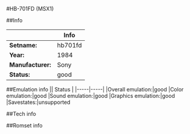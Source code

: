 #HB-701FD (MSX1)

##Info

||Info|
|-----|-----|
|**Setname:**|hb701fd
|**Year:**|1984
|**Manufacturer:**|Sony
|**Status:**|good

##Emulation info
|| Status |
|-----|-----|
|Overall emulation:|good
|Color emulation:|good
|Sound emulation:|good
|Graphics emulation:|good
|Savestates:|unsupported

##Tech info

##Romset info

<!--- START OF EDITED COMMENT DO NOT TOUCH TEXT ABOVE-->
